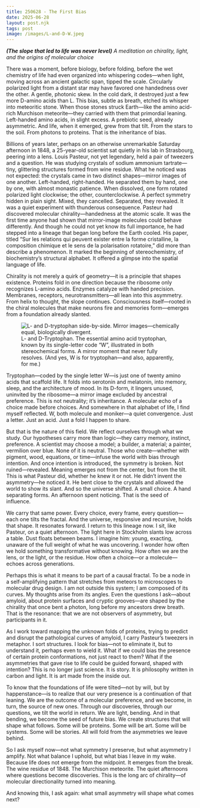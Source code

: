 ```yaml
---
title: 250628 - The First Bias
date: 2025-06-28
layout: post.njk
tags: post
image: /images/L-and-D-W.jpeg
---
```


**_(The slope that led to life was never level)_**
*A meditation on chirality, light, and the origins of molecular choice*

There was a moment, before biology, before folding, before the wet chemistry of life had even organized into whispering codes—when light, moving across an ancient galactic span, tipped the scale. Circularly polarized light from a distant star may have favored one handedness over the other. A gentle, photonic skew. In the cold dark, it destroyed just a few more D-amino acids than L. This bias, subtle as breath, etched its whisper into meteoritic stone. When those stones struck Earth—like the amino acid-rich Murchison meteorite—they carried with them that primordial leaning. Left-handed amino acids, in slight excess. A prebiotic seed, already asymmetric. And life, when it emerged, grew from that tilt. From the stars to the soil. From photons to proteins. That is the inheritance of bias.

Billions of years later, perhaps on an otherwise unremarkable Saturday afternoon in 1848, a 25-year-old scientist sat quietly in his lab in Strasbourg, peering into a lens. Louis Pasteur, not yet legendary, held a pair of tweezers and a question. He was studying crystals of sodium ammonium tartrate—tiny, glittering structures formed from wine residue. What he noticed was not expected: the crystals came in two distinct shapes—mirror images of one another. Left-handed, right-handed. He separated them by hand, one by one, with almost monastic patience. When dissolved, one form rotated polarized light clockwise; the other, counterclockwise. A perfect symmetry hidden in plain sight. Mixed, they cancelled. Separated, they revealed. It was a quiet experiment with thunderous consequence. Pasteur had discovered molecular chirality—handedness at the atomic scale. It was the first time anyone had shown that mirror-image molecules could behave differently. And though he could not yet know its full importance, he had stepped into a lineage that began long before the Earth cooled. His paper, titled “Sur les relations qui peuvent exister entre la forme cristalline, la composition chimique et le sens de la polarisation rotatoire,” did more than describe a phenomenon. It marked the beginning of stereochemistry, of biochemistry’s structural alphabet. It offered a glimpse into the spatial language of life.

Chirality is not merely a quirk of geometry—it is a principle that shapes existence. Proteins fold in one direction because the ribosome only recognizes L-amino acids. Enzymes catalyze with handed precision. Membranes, receptors, neurotransmitters—all lean into this asymmetry. From helix to thought, the slope continues. Consciousness itself—rooted in the chiral molecules that make neurons fire and memories form—emerges from a foundation already slanted.

<figure>
  <img src="/images/L-and-D-W.jpeg" alt="L- and D-tryptophan side-by-side. Mirror images—chemically equal, biologically divergent.">
  <figcaption>
    L- and D-Tryptophan. The essential amino acid tryptophan, known by its single-letter code “W”, illustrated in both stereochemical forms. A mirror moment that never fully resolves. (And yes, W is for tryptophan—and also, apparently, for me.)
  </figcaption>
</figure>

Tryptophan—coded by the single letter W—is just one of twenty amino acids that scaffold life. It folds into serotonin and melatonin, into memory, sleep, and the architecture of mood. In its D-form, it lingers unused, uninvited by the ribosome—a mirror image excluded by ancestral preference. This is not neutrality; it’s inheritance. A molecular echo of a choice made before choices. And somewhere in that alphabet of life, I find myself reflected. W, both molecule and moniker—a quiet convergence. Just a letter. Just an acid. Just a fold I happen to share.

But that is the nature of this field. We reflect ourselves through what we study. Our hypotheses carry more than logic—they carry memory, instinct, preference. A scientist may choose a model; a builder, a material; a painter, vermilion over blue. None of it is neutral. Those who create—whether with pigment, wood, equations, or time—infuse the world with bias through intention. And once intention is introduced, the symmetry is broken. Not ruined—revealed. Meaning emerges not from the center, but from the tilt. This is what Pasteur did, whether he knew it or not. He didn’t invent the asymmetry—he noticed it. He bent close to the crystals and allowed the world to show its slant. And so the universe shifted. A small choice. A hand separating forms. An afternoon spent noticing. That is the seed of influence.

We carry that same power. Every choice, every frame, every question—each one tilts the fractal. And the universe, responsive and recursive, holds that shape. It resonates forward. I return to this lineage now. I sit, like Pasteur, on a quiet afternoon. The light here in Stockholm slants low across a table. Dust floats between beams. I imagine him: young, exacting, unaware of the full weight of what he was uncovering. I wonder how often we hold something transformative without knowing. How often we are the lens, or the light, or the residue. How often a choice—or a molecule—echoes across generations.

Perhaps this is what it means to be part of a causal fractal. To be a node in a self-amplifying pattern that stretches from meteors to microscopes to molecular drug design. I am not outside this system; I am composed of its curves. My thoughts arise from its angles. Even the questions I ask—about amyloid, about protein surfaces and cryptic grooves—are shaped by the chirality that once bent a photon, long before my ancestors drew breath. That is the resonance: that we are not observers of asymmetry, but participants in it.

As I work toward mapping the unknown folds of proteins, trying to predict and disrupt the pathological curves of amyloid, I carry Pasteur’s tweezers in metaphor. I sort structures. I look for bias—not to eliminate it, but to understand it, perhaps even to wield it. What if we could bias the presence of certain protein conformations, not just react to them? What if the asymmetries that gave rise to life could be guided forward, shaped with intention? This is no longer just science. It is story. It is philosophy written in carbon and light. It is art made from the inside out.

To know that the foundations of life were tilted—not by will, but by happenstance—is to realize that our very presence is a continuation of that leaning. We are the outcome of a molecular preference, and we become, in turn, the source of new ones. Through our discoveries, through our questions, we tilt the world in return. We are light, bending. And in that bending, we become the seed of future bias. We create structures that will shape what follows. Some will be proteins. Some will be art. Some will be systems. Some will be stories. All will fold from the asymmetries we leave behind.

So I ask myself now—not what symmetry I preserve, but what asymmetry I amplify. Not what balance I uphold, but what bias I leave in my wake. Because life does not emerge from the midpoint. It emerges from the break. The wine residue of 1848. The Murchison meteorite. The quiet afternoons where questions become discoveries. This is the long arc of chirality—of molecular directionality turned into meaning.

And knowing this, I ask again: what small asymmetry will shape what comes next?
